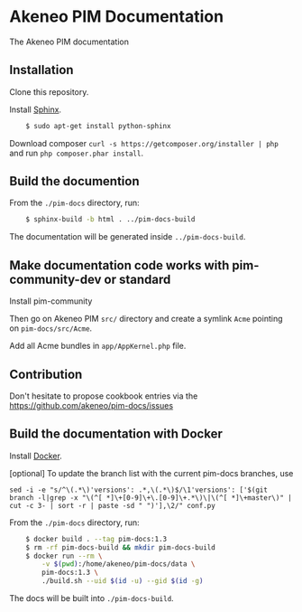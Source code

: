 Akeneo PIM Documentation
========================

The Akeneo PIM documentation

Installation
------------

Clone this repository.

Install [Sphinx](http://sphinx-doc.org/).
```bash
    $ sudo apt-get install python-sphinx
```

Download composer `curl -s https://getcomposer.org/installer | php` and run `php composer.phar install`.

Build the documention
---------------------

From the `./pim-docs` directory, run:

``` bash
    $ sphinx-build -b html . ../pim-docs-build
```

The documentation will be generated inside `../pim-docs-build`.

Make documentation code works with pim-community-dev or standard
----------------------------------------------------------------

Install pim-community

Then go on Akeneo PIM `src/` directory and create a symlink `Acme` pointing on `pim-docs/src/Acme`.

Add all Acme bundles in `app/AppKernel.php` file.

Contribution
------------

Don't hesitate to propose cookbook entries via the https://github.com/akeneo/pim-docs/issues

Build the documentation with Docker
-----------------------------------

Install [Docker](https://docs.docker.com/engine/installation/).

[optional] To update the branch list with the current pim-docs branches, use

```
sed -i -e "s/^\(.*\)'versions': .*,\(.*\)$/\1'versions': ['$(git branch -l|grep -x "\(^[ *]\+[0-9]\+\.[0-9]\+.*\)\|\(^[ *]\+master\)" | cut -c 3- | sort -r | paste -sd " ")'],\2/" conf.py
```

From the `./pim-docs` directory, run:

```bash
    $ docker build . --tag pim-docs:1.3
    $ rm -rf pim-docs-build && mkdir pim-docs-build
    $ docker run --rm \
        -v $(pwd):/home/akeneo/pim-docs/data \
        pim-docs:1.3 \
        ./build.sh --uid $(id -u) --gid $(id -g)
```

The docs will be built into `./pim-docs-build`.
